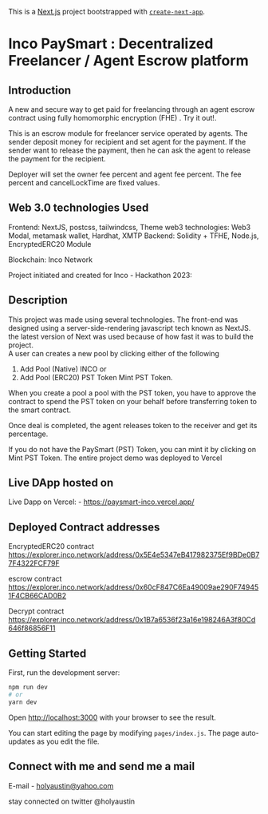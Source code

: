 This is a [Next.js](https://nextjs.org/) project bootstrapped with [`create-next-app`](https://github.com/zeit/next.js/tree/canary/packages/create-next-app).

# Inco PaySmart :  Decentralized Freelancer / Agent Escrow platform

## Introduction

A new and secure way to get paid for freelancing through an agent escrow contract using fully homomorphic encryption (FHE) . Try it out!.

This is an escrow module for freelancer service operated by agents. The sender deposit money for recipient and set agent for the payment. If the sender want to release the payment, then he can ask the agent to release the payment for the recipient.

Deployer will set the owner fee percent and agent fee percent. The fee percent and cancelLockTime are fixed values.

## Web 3.0 technologies Used

Frontend: NextJS, postcss, tailwindcss, Theme
web3 technologies: Web3 Modal, metamask wallet, Hardhat,  XMTP
Backend: Solidity + TFHE, Node.js, EncryptedERC20 Module

Blockchain: Inco Network

Project initiated and created for Inco - Hackathon 2023:  

## Description

This project was made using several technologies. The front-end was designed using a server-side-rendering javascript tech known as NextJS. the latest version of Next was used because of how fast it was to build the project.  
A user can creates a new pool by clicking either of the following

1. Add Pool (Native) INCO or
2. Add Pool (ERC20) PST Token Mint PST Token.

When you create a pool a pool with the PST token, you have to approve the contract to spend the PST token on your behalf before transferring token to the smart contract.

Once deal is completed, the agent releases token to the receiver and get its percentage.

If you do not have the PaySmart (PST) Token, you can mint it by clicking on Mint PST Token.
The entire project demo was deployed to Vercel

## Live DApp hosted on

Live Dapp on Vercel: - <https://paysmart-inco.vercel.app/>

## Deployed Contract addresses

EncryptedERC20 contract
<https://explorer.inco.network/address/0x5E4e5347eB417982375Ef9BDe0B77F4322FCF79F>

escrow contract
<https://explorer.inco.network/address/0x60cF847C6Ea49009ae290F749451F4CB66CAD0B2>

Decrypt contract
https://explorer.inco.network/address/0x1B7a6536f23a16e198246A3f80Cd646f86856F11

## Getting Started

First, run the development server:

```bash
npm run dev
# or
yarn dev
```

Open [http://localhost:3000](http://localhost:3000) with your browser to see the result.

You can start editing the page by modifying `pages/index.js`. The page auto-updates as you edit the file.

## Connect with me and send me a mail

E-mail - holyaustin@yahoo.com

stay connected on twitter @holyaustin